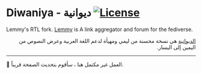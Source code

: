 # Diwaniya - ديوانية [![License](https://img.shields.io/github/license/LemmyNet/lemmy.svg)](LICENSE)
Lemmy's RTL fork. [Lemmy](https://github.com/LemmyNet/lemmy) is A link aggregator and forum for the fediverse.  
<div dir="rtl"> 
<a href="https://dwanya.co">الديوانية</a> هي نسخة محسنة من ليمي ومهيأة لدعم اللغة العربية وعرض النصوص من اليمين إلى اليسار.
</div>  

----

🚧 العمل غير مكتمل هنا ، سأقوم بتحديث الصفحة قريباً.
